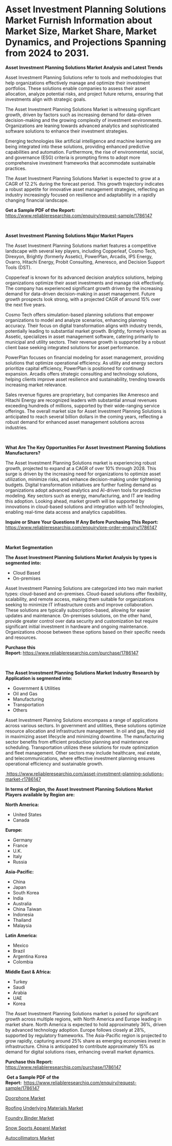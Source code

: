 <p><h1>Asset Investment Planning Solutions Market Furnish Information about Market Size, Market Share, Market Dynamics, and Projections Spanning from 2024 to 2031.</h1></p><p><strong>Asset Investment Planning Solutions Market Analysis and Latest Trends</strong></p>
<p><p>Asset Investment Planning Solutions refer to tools and methodologies that help organizations effectively manage and optimize their investment portfolios. These solutions enable companies to assess their asset allocation, analyze potential risks, and project future returns, ensuring that investments align with strategic goals.</p><p>The Asset Investment Planning Solutions Market is witnessing significant growth, driven by factors such as increasing demand for data-driven decision-making and the growing complexity of investment environments. Organizations are leaning towards advanced analytics and sophisticated software solutions to enhance their investment strategies. </p><p>Emerging technologies like artificial intelligence and machine learning are being integrated into these solutions, providing enhanced predictive capabilities and automation. Furthermore, the rise of environmental, social, and governance (ESG) criteria is prompting firms to adopt more comprehensive investment frameworks that accommodate sustainable practices.</p><p>The Asset Investment Planning Solutions Market is expected to grow at a CAGR of 12.2% during the forecast period. This growth trajectory indicates a robust appetite for innovative asset management strategies, reflecting an industry increasingly focused on resilience and adaptability in a rapidly changing financial landscape.</p></p>
<p><strong>Get a Sample PDF of the Report:&nbsp;</strong> <a href="https://www.reliableresearchiq.com/enquiry/request-sample/1786147?utm_campaign=101&utm_medium=2&utm_source=Github&utm_content=ia&utm_term=19122024&utm_id=asset-investment-planning-solutions">https://www.reliableresearchiq.com/enquiry/request-sample/1786147</a></p>
<p>&nbsp;</p>
<p><strong>Asset Investment Planning Solutions Major Market Players</strong></p>
<p><p>The Asset Investment Planning Solutions market features a competitive landscape with several key players, including Copperleaf, Cosmo Tech, Direxyon, Brightly (formerly Assetic), PowerPlan, Arcadis, IPS Energy, Ovarro, Hitachi Energy, Probit Consulting, Ameresco, and Decision Support Tools (DST). </p><p>Copperleaf is known for its advanced decision analytics solutions, helping organizations optimize their asset investments and manage risk effectively. The company has experienced significant growth driven by the increasing demand for data-driven decision-making in asset management. Future growth prospects look strong, with a projected CAGR of around 15% over the next five years.</p><p>Cosmo Tech offers simulation-based planning solutions that empower organizations to model and analyze scenarios, enhancing planning accuracy. Their focus on digital transformation aligns with industry trends, potentially leading to substantial market growth. Brightly, formerly known as Assetic, specializes in asset management software, catering primarily to municipal and utility sectors. Their revenue growth is supported by a robust client base seeking integrated solutions for asset performance.</p><p>PowerPlan focuses on financial modeling for asset management, providing solutions that optimize operational efficiency. As utility and energy sectors prioritize capital efficiency, PowerPlan is positioned for continued expansion. Arcadis offers strategic consulting and technology solutions, helping clients improve asset resilience and sustainability, trending towards increasing market relevance.</p><p>Sales revenue figures are proprietary, but companies like Ameresco and Hitachi Energy are recognized leaders with substantial annual revenues exceeding hundreds of millions, supported by their wide-ranging service offerings. The overall market size for Asset Investment Planning Solutions is anticipated to reach several billion dollars in the coming years, reflecting a robust demand for enhanced asset management solutions across industries.</p></p>
<p>&nbsp;</p>
<p><strong>What Are The Key Opportunities For Asset Investment Planning Solutions Manufacturers?</strong></p>
<p><p>The Asset Investment Planning Solutions market is experiencing robust growth, projected to expand at a CAGR of over 10% through 2028. This surge is driven by the increasing need for organizations to optimize asset utilization, minimize risks, and enhance decision-making under tightening budgets. Digital transformation initiatives are further fueling demand as organizations adopt advanced analytics and AI-driven tools for predictive modeling. Key sectors such as energy, manufacturing, and IT are leading this adoption. Looking ahead, market growth will be supported by innovations in cloud-based solutions and integration with IoT technologies, enabling real-time data access and analytics capabilities.</p></p>
<p><strong>Inquire or Share Your Questions If Any Before Purchasing This Report:</strong> <a href="https://www.reliableresearchiq.com/enquiry/pre-order-enquiry/1786147?utm_campaign=101&utm_medium=2&utm_source=Github&utm_content=ia&utm_term=19122024&utm_id=asset-investment-planning-solutions">https://www.reliableresearchiq.com/enquiry/pre-order-enquiry/1786147</a></p>
<p>&nbsp;</p>
<p><strong>Market Segmentation</strong></p>
<p><strong>The Asset Investment Planning Solutions Market Analysis by types is segmented into:</strong></p>
<p><ul><li>Cloud Based</li><li>On-premises</li></ul></p>
<p><p>Asset Investment Planning Solutions are categorized into two main market types: cloud-based and on-premises. Cloud-based solutions offer flexibility, scalability, and remote access, making them suitable for organizations seeking to minimize IT infrastructure costs and improve collaboration. These solutions are typically subscription-based, allowing for easier updates and maintenance. On-premises solutions, on the other hand, provide greater control over data security and customization but require significant initial investment in hardware and ongoing maintenance. Organizations choose between these options based on their specific needs and resources.</p></p>
<p><strong>Purchase this Report:&nbsp;</strong><a href="https://www.reliableresearchiq.com/purchase/1786147?utm_campaign=101&utm_medium=2&utm_source=Github&utm_content=ia&utm_term=19122024&utm_id=asset-investment-planning-solutions">https://www.reliableresearchiq.com/purchase/1786147</a></p>
<p>&nbsp;</p>
<p><strong>The Asset Investment Planning Solutions Market Industry Research by Application is segmented into:</strong></p>
<p><ul><li>Government & Utilities</li><li>Oil and Gas</li><li>Manufacturing</li><li>Transportation</li><li>Others</li></ul></p>
<p><p>Asset Investment Planning Solutions encompass a range of applications across various sectors. In government and utilities, these solutions optimize resource allocation and infrastructure management. In oil and gas, they aid in maximizing asset lifecycle and minimizing downtime. The manufacturing sector benefits from efficient production planning and maintenance scheduling. Transportation utilizes these solutions for route optimization and fleet management. Other sectors may include healthcare, real estate, and telecommunications, where effective investment planning ensures operational efficiency and sustainable growth.</p></p>
<p><a href="https://www.reliableresearchiq.com/asset-investment-planning-solutions-market-r1786147?utm_campaign=101&utm_medium=2&utm_source=Github&utm_content=ia&utm_term=19122024&utm_id=asset-investment-planning-solutions">&nbsp;https://www.reliableresearchiq.com/asset-investment-planning-solutions-market-r1786147</a></p>
<p><strong>In terms of Region, the Asset Investment Planning Solutions Market Players available by Region are:</strong></p>
<p>
    <p> <strong> North America: </strong>
        <ul>
            <li>United States</li>
            <li>Canada</li>
        </ul>
        </p> 
    <p> <strong> Europe: </strong>
        <ul>
            <li>Germany</li>
            <li>France</li>
            <li>U.K.</li>
            <li>Italy</li>
            <li>Russia</li>
        </ul>
        </p> 
    <p> <strong> Asia-Pacific: </strong>
        <ul>
            <li>China</li>
            <li>Japan</li>
            <li>South Korea</li>
            <li>India</li>
            <li>Australia</li>
            <li>China Taiwan</li>
            <li>Indonesia</li>
            <li>Thailand</li>
            <li>Malaysia</li>
        </ul>
        </p> 
    <p> <strong> Latin America: </strong>
        <ul>
            <li>Mexico</li>
            <li>Brazil</li>
            <li>Argentina Korea</li>
            <li>Colombia</li>
        </ul>
        </p> 
    <p> <strong> Middle East & Africa: </strong>
        <ul>
            <li>Turkey</li>
            <li>Saudi</li>
            <li>Arabia</li>
            <li>UAE</li>
            <li>Korea</li>
        </ul>
    </p>
    </p>
<p><p>The Asset Investment Planning Solutions market is poised for significant growth across multiple regions, with North America and Europe leading in market share. North America is expected to hold approximately 36%, driven by advanced technology adoption. Europe follows closely at 28%, supported by regulatory frameworks. The Asia-Pacific region is projected to grow rapidly, capturing around 25% share as emerging economies invest in infrastructure. China is anticipated to contribute approximately 15% as demand for digital solutions rises, enhancing overall market dynamics.</p></p>
<p><strong>Purchase this Report: </strong><a href="https://www.reliableresearchiq.com/purchase/1786147?utm_campaign=101&utm_medium=2&utm_source=Github&utm_content=ia&utm_term=19122024&utm_id=asset-investment-planning-solutions">https://www.reliableresearchiq.com/purchase/1786147</a></p>
<p>&nbsp;<strong>Get a Sample PDF of the Report:&nbsp;&nbsp;</strong><a href="https://www.reliableresearchiq.com/enquiry/request-sample/1786147?utm_campaign=101&utm_medium=2&utm_source=Github&utm_content=ia&utm_term=19122024&utm_id=asset-investment-planning-solutions">https://www.reliableresearchiq.com/enquiry/request-sample/1786147</a></p>
<p><strong></strong></p>
<p><p><a href="https://www.linkedin.com/pulse/doorphone-market-overview-size-valuation-projected-cagr-129-lcgve?utm_campaign=101&utm_medium=2&utm_source=Github&utm_content=ia&utm_term=19122024&utm_id=asset-investment-planning-solutions">Doorphone Market</a></p><p><a href="https://www.linkedin.com/pulse/global-roofing-underlying-materials-market-landscape-future-gyfrc?utm_campaign=101&utm_medium=2&utm_source=Github&utm_content=ia&utm_term=19122024&utm_id=asset-investment-planning-solutions">Roofing Underlying Materials Market</a></p><p><a href="https://www.linkedin.com/pulse/f-my-mkt-intel-xkfif?utm_campaign=101&utm_medium=2&utm_source=Github&utm_content=ia&utm_term=19122024&utm_id=asset-investment-planning-solutions">Foundry Binder Market</a></p><p><a href="https://www.linkedin.com/pulse/growth-trajectory-snow-sports-apparel-market-2024-2031-projected-621ff?utm_campaign=101&utm_medium=2&utm_source=Github&utm_content=ia&utm_term=19122024&utm_id=asset-investment-planning-solutions">Snow Sports Apparel Market</a></p><p><a href="https://www.linkedin.com/pulse/a-mkt-nova-vc8zf?utm_campaign=101&utm_medium=2&utm_source=Github&utm_content=ia&utm_term=19122024&utm_id=asset-investment-planning-solutions">Autocollimators Market</a></p></p>